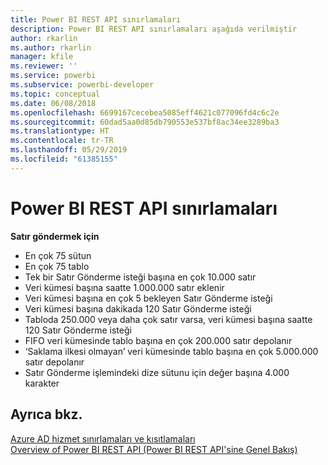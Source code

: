 ```yaml
---
title: Power BI REST API sınırlamaları
description: Power BI REST API sınırlamaları aşağıda verilmiştir
author: rkarlin
ms.author: rkarlin
manager: kfile
ms.reviewer: ''
ms.service: powerbi
ms.subservice: powerbi-developer
ms.topic: conceptual
ms.date: 06/08/2018
ms.openlocfilehash: 6699167cecebea5085eff4621c077096fd4c6c2e
ms.sourcegitcommit: 60dad5aa0d85db790553e537bf8ac34ee3289ba3
ms.translationtype: HT
ms.contentlocale: tr-TR
ms.lasthandoff: 05/29/2019
ms.locfileid: "61385155"
---
```

# <a name="power-bi-rest-api-limitations"></a>Power BI REST API sınırlamaları  
  
**Satır göndermek için**
  
* En çok 75 sütun
* En çok 75 tablo
* Tek bir Satır Gönderme isteği başına en çok 10.000 satır  
* Veri kümesi başına saatte 1.000.000 satır eklenir  
* Veri kümesi başına en çok 5 bekleyen Satır Gönderme isteği  
* Veri kümesi başına dakikada 120 Satır Gönderme isteği
* Tabloda 250.000 veya daha çok satır varsa, veri kümesi başına saatte 120 Satır Gönderme isteği
* FIFO veri kümesinde tablo başına en çok 200.000 satır depolanır
* ‘Saklama ilkesi olmayan’ veri kümesinde tablo başına en çok 5.000.000 satır depolanır  
* Satır Gönderme işlemindeki dize sütunu için değer başına 4.000 karakter
  
## <a name="see-also"></a>Ayrıca bkz.

[Azure AD hizmet sınırlamaları ve kısıtlamaları](https://docs.microsoft.com/azure/active-directory/active-directory-service-limits-restrictions)   
[Overview of Power BI REST API (Power BI REST API'sine Genel Bakış)](https://docs.microsoft.com/rest/api/power-bi/)